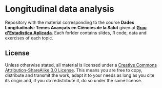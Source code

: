 # Longitudinal data analysis

Repository with the material corresponding to the course __Dades Longitudinals: Temes Avançats en Ciències de la Salut__ given at
[__Grau d'Estadística Aplicada__](http://www.uab.cat/web/estudiar/llistat-de-graus/informacio-general/x-1216708251447.html?param1=1264404714557). 
Each forlder contains slides, R code, data and exercises of each topic.



## License
 
Unless otherwise stated, all material is licensed under a
[Creative Commons Attribution-ShareAlike 3.0 License](http://creativecommons.org/licenses/by-sa/3.0/).
This means you are free to copy, distribute and transmit the work,
adapt it to your needs as long as you cite its origin and, if you do
redistribute it, do so under the same license.

